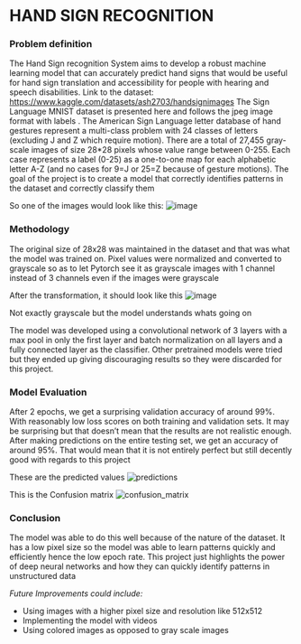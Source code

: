 # HAND SIGN RECOGNITION

### Problem definition

The Hand Sign recognition System aims to develop a robust machine learning model that can accurately predict hand signs that would be useful for hand sign translation and accessibility for people with hearing and speech disabilities. 
Link to the dataset: https://www.kaggle.com/datasets/ash2703/handsignimages
The Sign Language MNIST dataset is presented here and follows the jpeg image format with labels . The American Sign Language letter database of hand gestures represent a multi-class problem with 24 classes of letters (excluding J and Z which require motion).
There are a total of 27,455 gray-scale images of size 28*28 pixels whose value range between 0-255. Each case represents a label (0-25) as a one-to-one map for each alphabetic letter A-Z (and no cases for 9=J or 25=Z because of gesture motions).
The goal of the project is to create a model that correctly identifies patterns in the dataset and correctly classify them

So one of the images would look like this:
![image](https://github.com/user-attachments/assets/b0e57eb0-b879-4203-bd30-34d644e9ff6d)



### Methodology
The original size of 28x28 was maintained in the dataset and that was what the model was trained on. Pixel values were normalized and converted to grayscale so as to let Pytorch see it as grayscale images with 1 channel instead of 3 channels even if the images were grayscale 

After the transformation, it should look like this
![image](https://github.com/user-attachments/assets/ba098d51-4e01-46de-a598-c4df9ed394a2)

Not exactly grayscale but the model understands whats going on

The model was developed using a convolutional network of 3 layers with a max pool in only the first layer and batch normalization on all layers and a fully connected layer as the classifier. Other pretrained models were tried but they ended up giving discouraging results so they were discarded for this project.



### Model Evaluation
After 2 epochs, we get a surprising validation accuracy of around 99%. With reasonably low loss scores on both training and validation sets.
It may be surprising but that doesn’t mean that the results are not realistic enough. After making predictions on the entire testing set, we get an accuracy of around 95%. That would mean that it is not entirely perfect but still decently good with regards to this project

These are the predicted values
![predictions](https://github.com/user-attachments/assets/72d737b8-7863-461e-a06c-7baa9ab1f624)


This is the Confusion matrix
![confusion_matrix](https://github.com/user-attachments/assets/d9a71828-3996-4334-b199-639a511ff58c)

### Conclusion
The model was able to do this well because of the nature of the dataset. It has a low pixel size so the model was able to learn patterns quickly and efficiently hence the low epoch rate.
This project just highlights the power of deep neural networks and how they can quickly identify patterns in unstructured data

*Future Improvements could include:*

- Using images with a higher pixel size and resolution like 512x512
- Implementing the model with videos
- Using colored images as opposed to gray scale images



